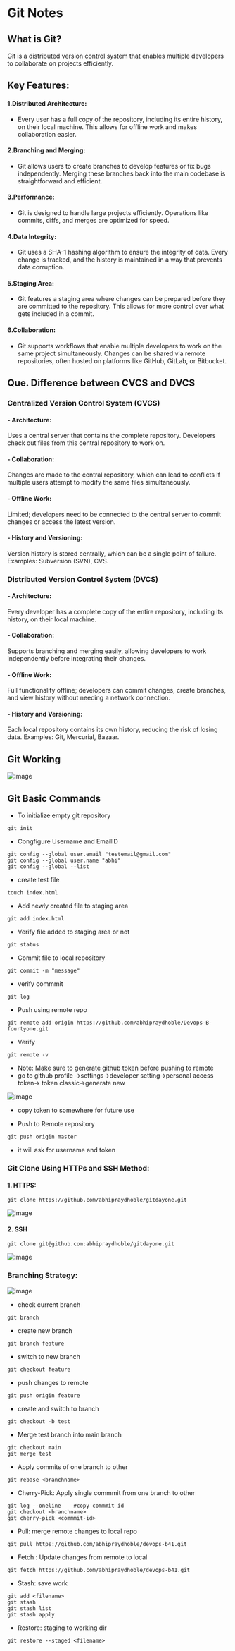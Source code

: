 # Git Notes
## What is Git?
Git is a distributed version control system that enables multiple developers to collaborate on projects efficiently.
## Key Features:
#### 1.Distributed Architecture:

- Every user has a full copy of the repository, including its entire history, on their local machine. This allows for offline work and makes collaboration easier.
  
#### 2.Branching and Merging:
- Git allows users to create branches to develop features or fix bugs independently. Merging these branches back into the main codebase is straightforward and efficient.

#### 3.Performance:
- Git is designed to handle large projects efficiently. Operations like commits, diffs, and merges are optimized for speed.

#### 4.Data Integrity:
- Git uses a SHA-1 hashing algorithm to ensure the integrity of data. Every change is tracked, and the history is maintained in a way that prevents data corruption.

#### 5.Staging Area:
- Git features a staging area where changes can be prepared before they are committed to the repository. This allows for more control over what gets included in a commit.

#### 6.Collaboration:
- Git supports workflows that enable multiple developers to work on the same project simultaneously. Changes can be shared via remote repositories, often hosted on platforms like GitHub, GitLab, or Bitbucket.

## Que. Difference between CVCS and DVCS

### Centralized Version Control System (CVCS)
 #### - Architecture:
Uses a central server that contains the complete repository.
Developers check out files from this central repository to work on.

#### - Collaboration:
Changes are made to the central repository, which can lead to conflicts if multiple users attempt to modify the same files simultaneously.

#### - Offline Work:
Limited; developers need to be connected to the central server to commit changes or access the latest version.

#### - History and Versioning:
Version history is stored centrally, which can be a single point of failure.
Examples:
Subversion (SVN), CVS.

### Distributed Version Control System (DVCS)

#### - Architecture:
Every developer has a complete copy of the entire repository, including its history, on their local machine.

#### - Collaboration:
Supports branching and merging easily, allowing developers to work independently before integrating their changes.

#### - Offline Work:
Full functionality offline; developers can commit changes, create branches, and view history without needing a network connection.

#### - History and Versioning:
Each local repository contains its own history, reducing the risk of losing data.
Examples:
Git, Mercurial, Bazaar.

## Git Working

![image](https://github.com/user-attachments/assets/ffddb828-91cc-4066-8ea7-026e21d1c09f)

## Git Basic Commands

 - To initialize empty git repository
````
git init
````
- Congfigure Username and EmailID
````
git config --global user.email "testemail@gmail.com"
git config --global user.name "abhi"
git config --global --list
````
- create test file
````
touch index.html
````
- Add newly created file to staging area
````
git add index.html
````
- Verify file added to staging area or not
````
git status
````
- Commit file to local repository
````
git commit -m "message"
````
- verify commmit
````
git log
````
- Push using remote repo
````
git remote add origin https://github.com/abhipraydhoble/Devops-B-fourtyone.git
````
- Verify
````
git remote -v
````
- Note: Make sure to generate github token before pushing to remote
- go to github profile ->settings->developer setting->personal access token-> token classic->generate new

![image](https://github.com/user-attachments/assets/49c30191-b202-4071-b58d-97ac66a93d55)

- copy token to somewhere for future use

- Push to Remote repository
````
git push origin master
````
- it will ask for username and token

### Git Clone Using HTTPs and SSH Method:
#### 1. HTTPS:
````
git clone https://github.com/abhipraydhoble/gitdayone.git
````
![image](https://github.com/user-attachments/assets/f2cd38f3-997c-493d-9cac-4e4860c3954d)

#### 2. SSH
````
git clone git@github.com:abhipraydhoble/gitdayone.git
````
![image](https://github.com/user-attachments/assets/1a92c161-d9ad-43fb-a5e0-4274f46b6afd)

### Branching Strategy:

![image](https://github.com/user-attachments/assets/c3b36324-9def-462f-af4e-6162586b3cf9)

- check current branch
````
git branch
````
- create new branch
````
git branch feature
````
- switch to new branch
````
git checkout feature
````
- push changes to remote
````
git push origin feature
````
- create and switch to branch
````
git checkout -b test
````
- Merge test branch into main branch
````
git checkout main
git merge test
````
- Apply commits of one branch to other
````
git rebase <branchname>
````
- Cherry-Pick: Apply single commmit from one branch to other
````
git log --oneline    #copy commmit id
git checkout <branchname>
git cherry-pick <commmit-id>
````
- Pull: merge remote changes to local repo
````
git pull https://github.com/abhipraydhoble/devops-b41.git
````
- Fetch : Update changes from remote to local
````
git fetch https://github.com/abhipraydhoble/devops-b41.git
````
- Stash: save work
````
git add <filename>
git stash
git stash list
git stash apply
````
- Restore: staging to working dir
````
git restore --staged <filename>
````

